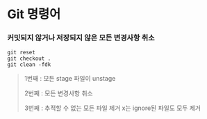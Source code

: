# Git 명령어



### 커밋되지 않거나 저장되지 않은 모든 변경사항 취소

~~~shell
git reset 
git checkout .
git clean -fdk
~~~

> 1번째 : 모든 stage 파일이 unstage
>
> 2번째 : 모든 변경사항 취소
>
> 3번째 : 추적할 수 없는 모든 파일 제거
> 			x는 ignore된 파일도 모두 제거